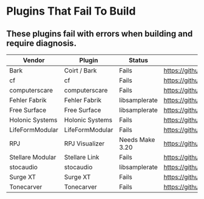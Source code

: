 # Plugins That Fail To Build

## These plugins fail with errors when building and require diagnosis.

| Vendor | Plugin | Status | Repo |
| ------ | ------ | ------ | ---- | 
| Bark | Coirt / Bark | Fails | https://github.com/Coirt/Bark |
| cf | cf | Fails | https://github.com/cfoulc/cf |
| computerscare | computerscare | Fails | https://github.com/freddyz/computerscare-vcv-modules |
| Fehler Fabrik | Fehler Fabrik | libsamplerate| https://github.com/RCameron93/FehlerFabrik |
| Free Surface | Free Surface | libsamplerate | https://github.com/freesurfacemodules/FreeSurface |
| Holonic Systems | Holonic Systems | Fails | https://github.com/hdavid/VCVRack-Holon.ist |
| LifeFormModular | LifeFormModular | Fails | https://github.com/TimeControlledOrganism/LifeFormModular |
| RPJ | RPJ Visualizer | Needs Make 3.20| https://github.com/kockie69/Visualizer |
| Stellare Modular | Stellare Link | Fails | https://github.com/stellare-modular/vcv-link |
| stocaudio | stocaudio | libsamplerate | https://github.com/aptrn/stocaudio-modules |
| Surge XT | Surge XT | Fails | https://github.com/surge-synthesizer/surge-rack/ |
| Tonecarver | Tonecarver | Fails | https://github.com/Tonecarver/tcRackModules/tree/v2 |
